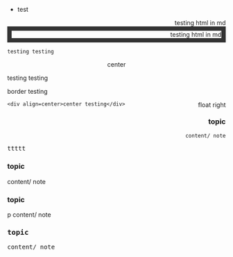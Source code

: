 * test

<div style="font: green; border: 10px" color="red" border="10" align=right>testing html in md</div>

<div style="font: green; border: 10px solid #333;" color="red" border="10" align=right>testing html in md</div>

    testing testing

<div align=center border=1>center</div>

testing testing

<div class="border">
    border testing
</div>

<p style="float:right">float right</p>

    <div align=center>center testing</div>

<div align=right>
<h3>topic</h3>
    
    content/ note

</div>

<kbd>ttttt</kbd>

<div float=right>
<h3>topic</h3>
content/ note
</div>

<p float=right>
<h3>topic</h3>
p content/ note
</p>

<kbd>
<div float=right>
<h3>topic</h3>
content/ note
</div>
</kbd>

